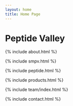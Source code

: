 ```yaml
---
layout: home
title: Home Page
---
```


# Peptide Valley

{% include about.html %}

{% include smpv.html %}

{% include peptide.html %}

{% include products.html %}

{% include team/index.html %}

{% include contact.html %}
